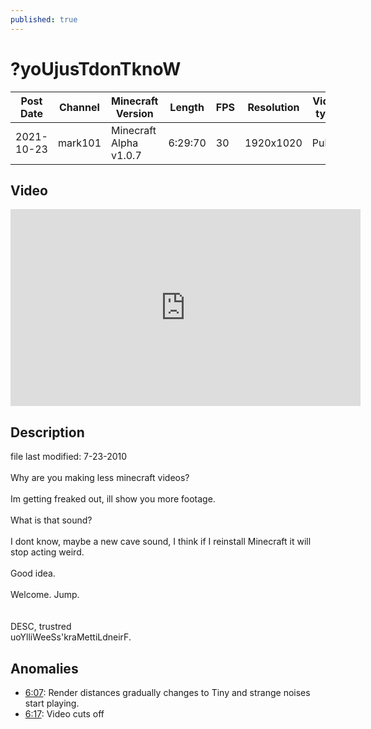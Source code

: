 ```yaml
---
published: true
---
```


# ?yoUjusTdonTknoW
| Post Date  | Channel | Minecraft Version      | Length  | FPS | Resolution | Video type | Act | Episode | Source |
| ---------  | ------- | ---------------------- | ------- | --- | ---------- | ---------- | --- | ------- | ------ |
| 2021-10-23 | mark101 | Minecraft Alpha v1.0.7 | 6:29:70 | 30  | 1920x1020  | Public     | 1   | 1       | [Link](https://www.youtube.com/watch?v=EOt5IQI3VlY)   |

## Video
<iframe width="560" height="315" src="https://www.youtube-nocookie.com/embed/EOt5IQI3VlY" title="YouTube video player" frameborder="0" allow="accelerometer; autoplay; clipboard-write; encrypted-media; gyroscope; picture-in-picture" allowfullscreen></iframe>

## Description
file last modified: 7-23-2010
<br><br>Why are you making less minecraft videos?
<br><br>Im getting freaked out, ill show you more footage.
<br><br>What is that sound?
<br><br>I dont know, maybe a new cave sound, I think if I reinstall Minecraft it will stop acting weird.
<br><br>Good idea.
<br><br>Welcome. Jump.
<br><br><br>DESC, trustred 
<br>uoYlliWeeSs'kraMettiLdneirF.

## Anomalies
- [6:07](https://youtu.be/EOt5IQI3VlY?t=367): Render distances gradually changes to Tiny and strange noises start playing.
- [6:17](https://youtu.be/EOt5IQI3VlY?t=377): Video cuts off
